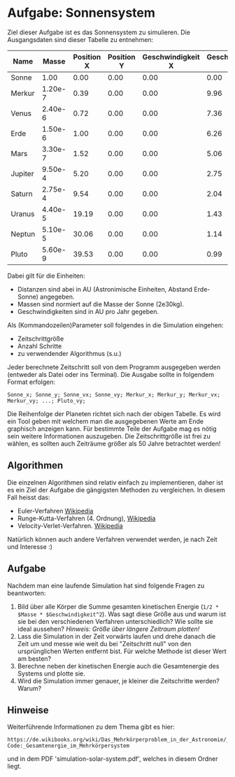 Aufgabe: Sonnensystem
=====================
Ziel dieser Aufgabe ist es das Sonnensystem zu simulieren. Die Ausgangsdaten sind dieser Tabelle zu entnehmen:

| Name    | Masse   | Position X | Position Y | Geschwindigkeit X | Geschwindigkeit Y |
|---------|---------|------------|------------|-------------------|-------------------|
| Sonne   | 1.00    | 0.00       | 0.00       | 0.00              | 0.00              |
| Merkur  | 1.20e-7 | 0.39       | 0.00       | 0.00              | 9.96              |
| Venus   | 2.40e-6 | 0.72       | 0.00       | 0.00              | 7.36              |
| Erde    | 1.50e-6 | 1.00       | 0.00       | 0.00              | 6.26              |
| Mars    | 3.30e-7 | 1.52       | 0.00       | 0.00              | 5.06              |
| Jupiter | 9.50e-4 | 5.20       | 0.00       | 0.00              | 2.75              |
| Saturn  | 2.75e-4 | 9.54       | 0.00       | 0.00              | 2.04              |
| Uranus  | 4.40e-5 | 19.19      | 0.00       | 0.00              | 1.43              |
| Neptun  | 5.10e-5 | 30.06      | 0.00       | 0.00              | 1.14              |
| Pluto   | 5.60e-9 | 39.53      | 0.00       | 0.00              | 0.99              |

Dabei gilt für die Einheiten:
 * Distanzen sind abei in AU (Astronimische Einheiten, Abstand Erde-Sonne) angegeben. 
 * Massen sind normiert auf die Masse der Sonne (2e30kg).
 * Geschwindigkeiten sind in AU pro Jahr gegeben.

Als (Kommandozeilen)Parameter soll folgendes in die Simulation eingehen:

 * Zeitschrittgröße
 * Anzahl Schritte
 * zu verwendender Algorithmus (s.u.)

Jeder berechnete Zeitschritt soll von dem Programm ausgegeben werden (entweder als Datei oder ins Terminal). Die Ausgabe sollte in folgendem Format erfolgen:

    Sonne_x; Sonne_y; Sonne_vx; Sonne_vy; Merkur_x; Merkur_y; Merkur_vx; Merkur_vy; ...; Pluto_vy;

Die Reihenfolge der Planeten richtet sich nach der obigen Tabelle. Es wird ein Tool geben mit welchem man die  ausgegebenen Werte am Ende graphisch anzeigen kann. Für bestimmte Teile der Aufgabe mag es nötig sein weitere Informationen auszugeben.
Die Zeitschrittgröße ist frei zu wählen, es sollten auch Zeiträume größer als 50 Jahre betrachtet werden!

Algorithmen
-----------
Die einzelnen Algorithmen sind relativ einfach zu implementieren, daher ist es ein Ziel der Aufgabe die gängigsten Methoden zu vergleichen. In diesem Fall heisst das:

 * Euler-Verfahren [Wikipedia](https://de.wikipedia.org/wiki/Explizites_Euler-Verfahren)
 * Runge-Kutta-Verfahren (4. Ordnung), [Wikipedia](https://de.wikipedia.org/wiki/Klassisches_Runge-Kutta-Verfahren)
 * Velocity-Verlet-Verfahren. [Wikipedia](https://en.wikipedia.org/wiki/Verlet_integration#Velocity_Verlet)

Natürlich können auch andere Verfahren verwendet werden, je nach Zeit und Interesse :)

Aufgabe
-------
Nachdem man eine laufende Simulation hat sind folgende Fragen zu beantworten:

 1. Bild über alle Körper die Summe gesamten kinetischen Energie (`1/2 * $Masse * $Geschwindigkeit^2`). Was sagt diese Größe aus und warum ist sie bei den verschiedenen Verfahren unterschiedlich? Wie sollte sie ideal aussehen? _Hinweis: Größe über längere Zeitraum plotten!_
 2. Lass die Simulation in der Zeit vorwärts laufen und drehe danach die Zeit um und messe wie weit du bei "Zeitschritt null" von den ursprünglichen Werten entfernt bist. Für welche Methode ist dieser Wert am besten?
 3. Berechne neben der kinetischen Energie auch die Gesamtenergie des Systems und plotte sie.
 4. Wird die Simulation immer genauer, je kleiner die Zeitschritte werden? Warum?

Hinweise
--------
Weiterführende Informationen zu dem Thema gibt es hier:
	
	https://de.wikibooks.org/wiki/Das_Mehrkörperproblem_in_der_Astronomie/_Grundlagen/_Energieerhaltung#C-Code:_Gesamtenergie_im_Mehrkörpersystem

und in dem PDF 'simulation-solar-system.pdf', welches in diesem Ordner liegt.
	
